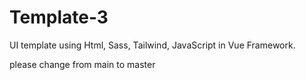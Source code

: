 # Template-3
UI template using Html, Sass, Tailwind, JavaScript in Vue Framework.

please change from main to master 
